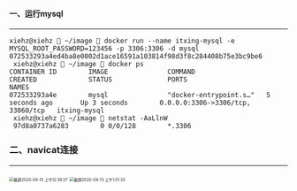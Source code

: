 #### 一、运行mysql

***

```shell
xiehz@xiehz  ~/image  docker run --name itxing-mysql -e MYSQL_ROOT_PASSWORD=123456 -p 3306:3306 -d mysql
072533293a4ed4ba8e0002d1ace16591a103814f98d3f8c284408b75e3bc9be6
 xiehz@xiehz  ~/image  docker ps
CONTAINER ID        IMAGE               COMMAND                  CREATED             STATUS              PORTS                               NAMES
072533293a4e        mysql               "docker-entrypoint.s…"   5 seconds ago       Up 3 seconds        0.0.0.0:3306->3306/tcp, 33060/tcp   itxing-mysql
 xiehz@xiehz  ~/image  netstat -AaLlnW
 97d8a0737a6283        0 0/0/128        *.3306
```

### 二、navicat连接

***

<img src="/Users/xiehz/note/images/截屏2020-04-13 上午12.59.37.png" alt="截屏2020-04-13 上午12.59.37" style="zoom:50%;" />

<img src="/Users/xiehz/note/images/截屏2020-04-13 上午1.01.33.png" alt="截屏2020-04-13 上午1.01.33" style="zoom: 50%;" />